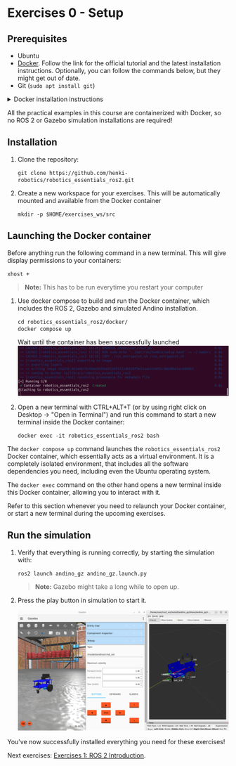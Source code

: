 # Exercises 0 - Setup

## Prerequisites
- Ubuntu
- [Docker](https://docs.docker.com/engine/install/ubuntu/). Follow the link for the official tutorial
and the latest installation instructions. Optionally, you can follow the commands below, but they might get out of date.
- Git (`sudo apt install git`)

<details>
  <summary>Docker installation instructions</summary>

  ### Installing Docker
  ### Firstly follow these steps:
  1. Set up Docker's `apt` repository by running these commands (one-by-one) in a new terminal:
```
# Add Docker's official GPG key:
sudo apt-get update
sudo apt-get install ca-certificates curl
sudo install -m 0755 -d /etc/apt/keyrings
sudo curl -fsSL https://download.docker.com/linux/ubuntu/gpg -o /etc/apt/keyrings/docker.asc
sudo chmod a+r /etc/apt/keyrings/docker.asc

# Add the repository to Apt sources:
echo \
"deb [arch=$(dpkg --print-architecture) signed-by=/etc/apt/keyrings/docker.asc] https://download.docker.com/linux/ubuntu \
$(. /etc/os-release && echo "$VERSION_CODENAME") stable" | \
sudo tee /etc/apt/sources.list.d/docker.list > /dev/null
sudo apt-get update
```
2. Install the Docker packages by running the following command in the same terminal:
```
sudo apt-get install docker-ce docker-ce-cli containerd.io docker-buildx-plugin docker-compose-plugin
```
3. Verify your installation by running this command:
```
sudo docker run hello-world
```

### Follow these next steps to be able to run `docker` commands without "sudo"
1. Create a `docker` user group.
```
sudo groupadd docker
```
2. Add your user to the `docker` group.
```
sudo usermod -aG docker $USER
```
3. Log out and log back in to your system, or run the following command:
```
newgrp docker
```
4. Test that you can run `docker` commands without `sudo`.
```
docker run hello-world
```

### (Optional) If you are running Docker on a Linux machine equipped with an Nvidia GPU and the proper installed drivers
#### Install the Nvidia Container Toolkit by following these steps:
1. Configure the production repository:
```
curl -fsSL https://nvidia.github.io/libnvidia-container/gpgkey | sudo gpg --dearmor -o /usr/share/keyrings/nvidia-container-toolkit-keyring.gpg \
&& curl -s -L https://nvidia.github.io/libnvidia-container/stable/deb/nvidia-container-toolkit.list | \
sed 's#deb https://#deb [signed-by=/usr/share/keyrings/nvidia-container-toolkit-keyring.gpg] https://#g' | \
sudo tee /etc/apt/sources.list.d/nvidia-container-toolkit.list
```
Optionally, configure the repository to use experimental packages:
```
sed -i -e '/experimental/ s/^#//g' /etc/apt/sources.list.d/nvidia-container-toolkit.list
```
2. Update the packages list from the repository:
```
sudo apt-get update
```
3. Install the NVIDIA Container Toolkit packages:
```
sudo apt-get install -y nvidia-container-toolkit
```

#### Configure the Nvidia Container Toolkit for Docker:
1. Configure the container runtime by using the nvidia-ctk command:
```
sudo nvidia-ctk runtime configure --runtime=docker
```
2. Restart the Docker daemon:
```
sudo systemctl restart docker
```  

</details>


All the practical examples in this course are containerized with Docker, so no 
ROS 2 or Gazebo simulation installations are required!

## Installation

1. Clone the repository:

    ```commandline
    git clone https://github.com/henki-robotics/robotics_essentials_ros2.git
    ```

1. Create a new workspace for your exercises. This will be automatically mounted and available from the Docker container
    ```commandline
    mkdir -p $HOME/exercises_ws/src
    ```

## Launching the Docker container

Before anything run the following command in a new terminal. This will give display permissions to your containers:

```commandline
xhost +
```

> **Note:** This has to be run everytime you restart your computer 

1. Use docker compose to build and run the Docker container, which includes the ROS 2, Gazebo and simulated Andino installation.
    ```commandline
    cd robotics_essentials_ros2/docker/
    docker compose up
    ```

    Wait until the container has been successfully launched
    <img src="/images/docker_compose_up.png" alt="Andino Simulation Screenshot">

1. Open a new terminal with CTRL+ALT+T (or by using right click on Desktop -> "Open in Terminal") and run this command to start a new terminal inside the Docker container:
    ```commandline
    docker exec -it robotics_essentials_ros2 bash
    ```

The `docker compose up` command launches the `robotics_essentials_ros2` Docker container, which essentially acts as a virtual environment.
It is a completely isolated environment, that includes all the software dependencies you need, including even the Ubuntu operating system.

The `docker exec` command on the other hand opens a new terminal inside this Docker container, allowing you to interact with it.

Refer to this section whenever you need to relaunch your Docker container, or start a new terminal during the upcoming exercises.

## Run the simulation

1. Verify that everything is running correctly, by starting the simulation with:
    ```commandline
    ros2 launch andino_gz andino_gz.launch.py
    ```

   > **Note:** Gazebo might take a long while to open up.

1. Press the play button in simulation to start it.

   <img src="/images/andino_sim_screenshot.png" alt="Andino Simulation Screenshot">


You've now successfully installed everything you need for these exercises!

Next exercises: [Exercises 1: ROS 2 Introduction](/1-ros_2_introduction/README.md).